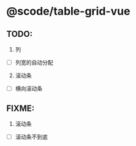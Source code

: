 # @scode/table-grid-vue



## TODO:
1. 列
+ [ ] 列宽的自动分配

2. 滚动条
+ [ ] 横向滚动条

## FIXME:
1. 滚动条
+ [ ] 滚动条不到底

